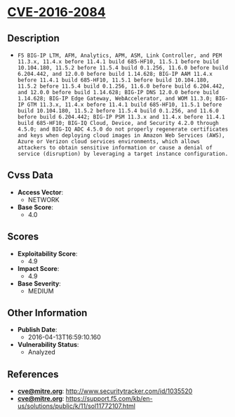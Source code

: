 
# [CVE-2016-2084](http://www.securitytracker.com/id/1035520)

## Description

- `F5 BIG-IP LTM, AFM, Analytics, APM, ASM, Link Controller, and PEM 11.3.x, 11.4.x before 11.4.1 build 685-HF10, 11.5.1 before build 10.104.180, 11.5.2 before 11.5.4 build 0.1.256, 11.6.0 before build 6.204.442, and 12.0.0 before build 1.14.628; BIG-IP AAM 11.4.x before 11.4.1 build 685-HF10, 11.5.1 before build 10.104.180, 11.5.2 before 11.5.4 build 0.1.256, 11.6.0 before build 6.204.442, and 12.0.0 before build 1.14.628; BIG-IP DNS 12.0.0 before build 1.14.628; BIG-IP Edge Gateway, WebAccelerator, and WOM 11.3.0; BIG-IP GTM 11.3.x, 11.4.x before 11.4.1 build 685-HF10, 11.5.1 before build 10.104.180, 11.5.2 before 11.5.4 build 0.1.256, and 11.6.0 before build 6.204.442; BIG-IP PSM 11.3.x and 11.4.x before 11.4.1 build 685-HF10; BIG-IQ Cloud, Device, and Security 4.2.0 through 4.5.0; and BIG-IQ ADC 4.5.0 do not properly regenerate certificates and keys when deploying cloud images in Amazon Web Services (AWS), Azure or Verizon cloud services environments, which allows attackers to obtain sensitive information or cause a denial of service (disruption) by leveraging a target instance configuration.`

## Cvss Data

- **Access Vector**:
  - NETWORK
- **Base Score**:
  - 4.0

## Scores

- **Exploitability Score**:
  - 4.9
- **Impact Score**:
  - 4.9
- **Base Severity**:
  - MEDIUM

## Other Information

- **Publish Date**:
  - 2016-04-13T16:59:10.160
- **Vulnerability Status**:
  - Analyzed

## References

- **cve@mitre.org**: http://www.securitytracker.com/id/1035520
- **cve@mitre.org**: https://support.f5.com/kb/en-us/solutions/public/k/11/sol11772107.html
